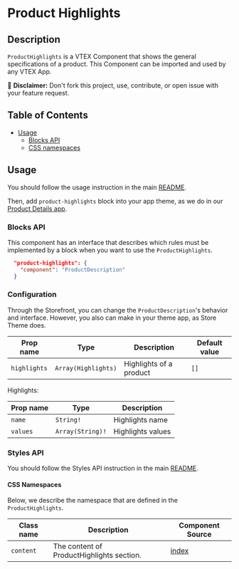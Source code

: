 # Product Highlights

## Description

`ProductHighlights` is a VTEX Component that shows the general specifications of a product.
This Component can be imported and used by any VTEX App.

:loudspeaker: **Disclaimer:** Don't fork this project, use, contribute, or open issue with your feature request.

## Table of Contents
- [Usage](#usage)
  - [Blocks API](#blocks-api)
  - [CSS namespaces](#css-namespaces)

## Usage

You should follow the usage instruction in the main [README](https://github.com/vtex-apps/store-components/blob/master/README.md#usage).

Then, add `product-highlights` block into your app theme, as we do in our [Product Details app](https://github.com/vtex-apps/product-details/blob/master/store/blocks.json). 

### Blocks API

This component has an interface that describes which rules must be implemented by a block when you want to use the `ProductHighlights`.

```json
  "product-highlights": {
    "component": "ProductDescription"
  }
```

### Configuration


Through the Storefront, you can change the `ProductDescription`'s behavior and interface. However, you also can make in your theme app, as Store Theme does.

| Prop name | Type | Description | Default value |
| --------- | ---- | ----------- | ------------- |
| `highlights` | `Array(Highlights)` | Highlights of a product | `[]` |


Highlights:

| Prop name | Type | Description |
| --------- | ---- | ----------- |
| `name` | `String!` | Highlights name |
| `values` | `Array(String)!` | Highlights values |


### Styles API

You should follow the Styles API instruction in the main [README](/README.md#styles-api).

#### CSS Namespaces
Below, we describe the namespace that are defined in the `ProductHighlights`.

| Class name | Description | Component Source |
| ---------- | ----------- | ---------------- |
| `content` | The content of ProductHighlights section. | [index](/react/components/ProductHighlights/index.js) |
